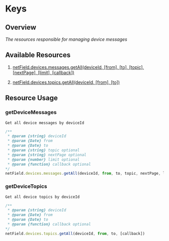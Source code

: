 # Keys

## Overview
*The resources responsible for managing device messages*

## Available Resources

1. [netField.devices.messages.getAll(deviceId, [from], [to], [topic], [nextPage], [limit], [callback])](#getDeviceMessages)

2. [netField.devices.topics.getAll(deviceId, [from], [to])](#getDeviceTopics)

## Resource Usage

### getDeviceMessages

    Get all device messages by deviceId

```javascript
/**
 * @param {string} deviceId
 * @param {Date} from
 * @param {Date} to
 * @param {string} topic optional
 * @param {string} nextPage optional
 * @param {number} limit optional
 * @param {function} callback optional
*/
netField.devices.messages.getAll(deviceId, from, to, topic, nextPage, limit, [callback])
```

### getDeviceTopics

    Get all device topics by deviceId

```javascript
/**
 * @param {string} deviceId
 * @param {Date} from
 * @param {Date} to
 * @param {function} callback optional
*/
netField.devices.topics.getAll(deviceId, from, to, [callback])
```
